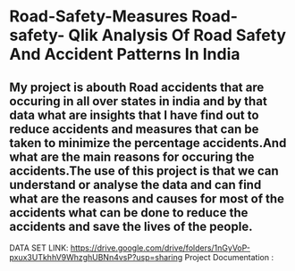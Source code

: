 # Road-Safety-Measures  Road-safety- Qlik Analysis Of Road Safety And Accident Patterns In India
## My project is abouth Road accidents that are occuring in all over states in india and by that data what are insights that I have find out to reduce accidents and measures that can be taken to minimize the percentage accidents.And what are the main reasons for occuring the accidents.The use of this project is that we can understand or analyse the data and can find what are the reasons and causes for most of the accidents what can be done to reduce the accidents and save the lives of the people.
DATA SET LINK: https://drive.google.com/drive/folders/1nGyVoP-pxux3UTkhhV9WhzghUBNn4vsP?usp=sharing
Project Documentation : 
